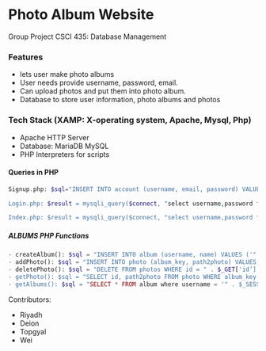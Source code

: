 # Photo Album Website 

Group Project CSCI 435: Database Management

### Features
- lets user make photo albums
- User needs provide username, password, email.
- Can upload photos and put them into photo album.
- Database to store user information, photo albums and photos

### Tech Stack (XAMP:  X-operating system, Apache, Mysql, Php)
- Apache HTTP Server
- Database: MariaDB MySQL
- PHP Interpreters for scripts

#### Queries in PHP
```php
Signup.php: $sql="INSERT INTO account (username, email, password) VALUES ('$username', '$email', '$password’)”;

Login.php: $result = mysqli_query($connect, "select username,password from account where username='$username' and password='$password’”);

Index.php: $result = mysqli_query($connect, "select username,password from account where username='$username' and password='$password'");
```

##### ALBUMS PHP Functions 
```php
- createAlbum(): $sql = "INSERT INTO album (username, name) VALUES ('" . $_SESSION['user_id'] . "', '" . $_GET['name'] . "')";
- addPhoto(): $sql = "INSERT INTO photo (album_key, path2photo) VALUES ('" . $_GET['album_key'] . "', '" . $_POST['data'] . "')";
- deletePhoto(): $sql = "DELETE FROM photos WHERE id = " . $_GET['id’];
- getPhoto(): $sql = "SELECT id, path2photo FROM photo WHERE album_key = '" . $_GET['album_key'] . ”’”;
- getAlbums(): $sql = "SELECT * FROM album where username = '" . $_SESSION['user_id'] . "'";


```


Contributors:
- Riyadh
- Deion
- Topgyal
- Wei

